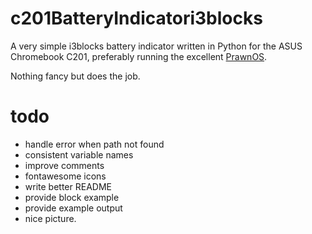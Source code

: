 # c201BatteryIndicatori3blocks
A very simple i3blocks battery indicator written in Python for the ASUS Chromebook C201, preferably running the excellent [PrawnOS](https://github.com/SolidHal/PrawnOS). 

Nothing fancy but does the job.

# todo
* handle error when path not found
* consistent variable names
* improve comments
* fontawesome icons
* write better README
* provide block example
* provide example output
* nice picture.
